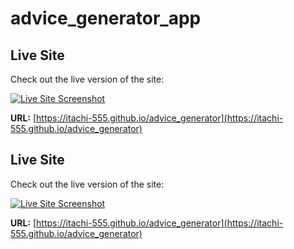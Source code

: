 # advice_generator_app
## Live Site

Check out the live version of the site:

[![Live Site Screenshot](https://via.placeholder.com/800x400.png?text=Live+Site+Screenshot)](https://itachi-555.github.io/advice_generator)

**URL:** [https://itachi-555.github.io/advice_generator](https://itachi-555.github.io/advice_generator)

## Live Site

Check out the live version of the site:

[![Live Site Screenshot](https://itachi-555.github.io/advice_generator/800x400.png?text=Live+Site+Screenshot)](https://itachi-555.github.io/advice_generator)

**URL:** [https://itachi-555.github.io/advice_generator](https://itachi-555.github.io/advice_generator)

